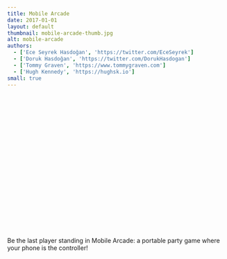 ```yaml
---
title: Mobile Arcade
date: 2017-01-01
layout: default
thumbnail: mobile-arcade-thumb.jpg
alt: mobile-arcade
authors:
  - ['Ece Seyrek Hasdoğan', 'https://twitter.com/EceSeyrek']
  - ['Doruk Hasdoğan', 'https://twitter.com/DorukHasdogan']
  - ['Tommy Graven', 'https://www.tommygraven.com']
  - ['Hugh Kennedy', 'https://hughsk.io']
small: true
---
```


<iframe width="100%" height="315" data-src-lazy="https://www.youtube.com/embed/GurdMvxtrug" frameborder="0" allow="encrypted-media" allowfullscreen></iframe>

Be the last player standing in Mobile Arcade: a portable party game where your phone is the controller!
